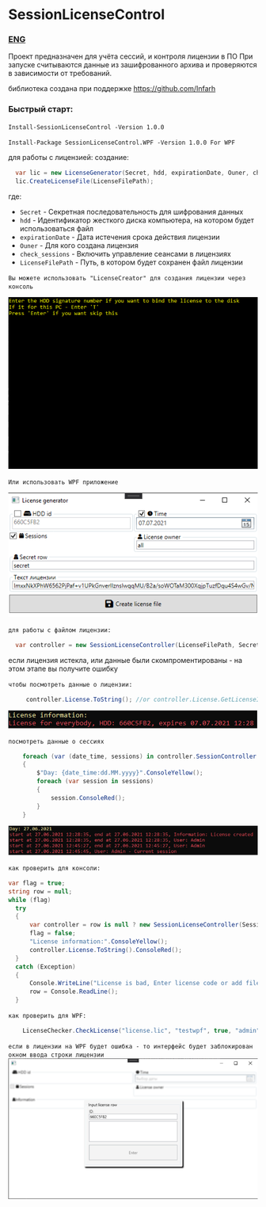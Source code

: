 # SessionLicenseControl
### [ENG](https://github.com/Platonenkov/SessionLicenseControl/blob/master/EN.md)

Проект предназначен для учёта сессий, и контроля лицензии в ПО
При запуске считываются данные из зашифрованного архива и проверяются в зависимости от требований.

библиотека создана при поддержке https://github.com/Infarh

### Быстрый старт:

`Install-SessionLicenseControl -Version 1.0.0`

`Install-Package SessionLicenseControl.WPF -Version 1.0.0 For WPF`

для работы с лицензией:
создание:

```C#
  var lic = new LicenseGenerator(Secret, hdd, expirationDate, Ouner, check_sessions);
  lic.CreateLicenseFile(LicenseFilePath);
```
где:

* `Secret` - Секретная последовательность для шифрования данных
* `hdd` - Идентификатор жесткого диска компьютера, на котором будет использоваться файл
* `expirationDate` - Дата истечения срока действия лицензии
* `Ouner` - Для кого создана лицензия
* `check_sessions` - Включить управление сеансами в лицензиях
* `LicenseFilePath` - Путь, в котором будет сохранен файл лицензии

`Вы можете использовать "LicenseCreator" для создания лицензии через консоль`

![Demo](https://github.com/Platonenkov/SessionLicenseControl/blob/dev/Resources/license%20generator.gif)

`Или использовать WPF приложение`

![Demo](https://github.com/Platonenkov/SessionLicenseControl/blob/dev/Resources/wpf_license_generator.png)

`для работы с файлом лицензии:`
```C#
  var controller = new SessionLicenseController(LicenseFilePath, Secret, StartNewSession, "Admin");
```
если лицензия истекла, или данные были скомпроментированы - на этом этапе вы получите ошибку

`чтобы посмотреть данные о лицензии:`
```C#
     controller.License.ToString(); //or controller.License.GetLicenseInformation()
```
![Demo](https://github.com/Platonenkov/SessionLicenseControl/blob/dev/Resources/license%20info%20sample.png)

`посмотреть данные о сессиях`
```C#
    foreach (var (date_time, sessions) in controller.SessionController.GetSessionData())
    {
        $"Day: {date_time:dd.MM.yyyy}".ConsoleYellow();
        foreach (var session in sessions)
        {
            session.ConsoleRed();
        }
    }
```
![Demo](https://github.com/Platonenkov/SessionLicenseControl/blob/dev/Resources/license%20session%20sample.png)

`как проверить для консоли:`
```C#
var flag = true;
string row = null;
while (flag)
  try
  {
      var controller = row is null ? new SessionLicenseController(SessionsFilePath, Secret, true, "Admin") : new SessionLicenseController(row, Secret, SessionsFilePath, true, "Admin");
      flag = false;
      "License information:".ConsoleYellow();
      controller.License.ToString().ConsoleRed();
  }
  catch (Exception)
  {
      Console.WriteLine("License is bad, Enter license code or add file");
      row = Console.ReadLine();
  }
```

`как проверить для WPF:`
```C#
    LicenseChecker.CheckLicense("license.lic", "testwpf", true, "admin");
```
`если в лицензии на WPF будет ошибка - то интерфейс будет заблокирован окном ввода строки лицензии`
![Demo](https://github.com/Platonenkov/SessionLicenseControl/blob/dev/Resources/wpf_license_end.png)
